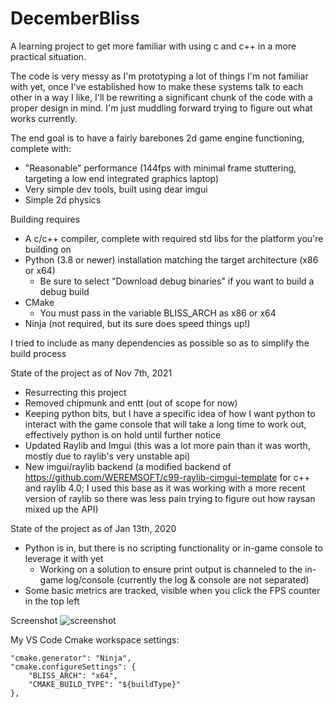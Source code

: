 # DecemberBliss

A learning project to get more familiar with using c and c++ in a more practical situation.

The code is very messy as I'm prototyping a lot of things I'm not familiar with yet, once I've established how to 
make these systems talk to each other in a way I like, I'll be rewriting a significant chunk of the code with a proper
design in mind. I'm just muddling forward trying to figure out what works currently.

The end goal is to have a fairly barebones 2d game engine functioning, complete with:
- "Reasonable" performance (144fps with minimal frame stuttering, targeting a low end integrated graphics laptop)
- Very simple dev tools, built using dear imgui
- Simple 2d physics

Building requires
- A c/c++ compiler, complete with required std libs for the platform you're building on
- Python (3.8 or newer) installation matching the target architecture (x86 or x64)
    - Be sure to select "Download debug binaries" if you want to build a debug build
- CMake
    - You must pass in the variable BLISS_ARCH as x86 or x64
- Ninja (not required, but its sure does speed things up!)

I tried to include as many dependencies as possible so as to simplify the build process

State of the project as of Nov 7th, 2021
- Resurrecting this project
- Removed chipmunk and entt (out of scope for now)
- Keeping python bits, but I have a specific idea of how I want python to interact with the
  game console that will take a long time to work out, effectively python is on hold until 
  further notice
- Updated Raylib and Imgui (this was a lot more pain than it was worth, mostly due to raylib's
  very unstable api)
- New imgui/raylib backend (a modified backend of https://github.com/WEREMSOFT/c99-raylib-cimgui-template 
  for c++ and raylib 4.0; I used this base as it was working with a more recent version of raylib so
  there was less pain trying to figure out how raysan mixed up the API)

State of the project as of Jan 13th, 2020
- Python is in, but there is no scripting functionality or in-game console to leverage it with yet
    - Working on a solution to ensure print output is channeled to the in-game log/console (currently the log & console are not separated)
- Some basic metrics are tracked, visible when you click the FPS counter in the top left

Screenshot
![screenshot](https://i.imgur.com/JXfpEXL.png)

My VS Code Cmake workspace settings:
```
"cmake.generator": "Ninja",
"cmake.configureSettings": {
    "BLISS_ARCH": "x64",
    "CMAKE_BUILD_TYPE": "${buildType}"
},
```